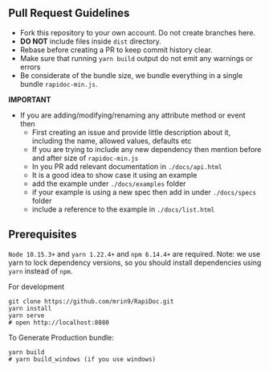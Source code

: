## Pull Request Guidelines

- Fork this repository to your own account. Do not create branches here.
- **DO NOT** include files inside `dist` directory.
- Rebase before creating a PR to keep commit history clear.
- Make sure that running `yarn build` output do not emit any warnings or errors
- Be considerate of the bundle size, we bundle everything in a single bundle `rapidoc-min.js`.

**IMPORTANT**
- If you are adding/modifying/renaming any attribute method or event then 
  - First creating an issue and provide little description about it, including the name, allowed values, defaults etc
  - If you are trying to include any new dependency then mention before and after size of `rapidoc-min.js`
  - In you PR add relevant documentation in `./docs/api.html`
  - It is a good idea to show case it using an example 
  - add the example under `./docs/examples` folder
  - if your example is using a new spec then add in under `./docs/specs` folder
  - include a reference to the example  in `./docs/list.html`

## Prerequisites
`Node 10.15.3+` and `yarn 1.22.4+` and `npm 6.14.4+` are required. Note: we use yarn to lock dependency versions, so you should install dependencies using `yarn` instead of `npm`.

For development 
```shell
git clone https://github.com/mrin9/RapiDoc.git
yarn install
yarn serve
# open http://localhost:8080
```

To Generate Production bundle:
```shell
yarn build
# yarn build_windows (if you use windows)
```
